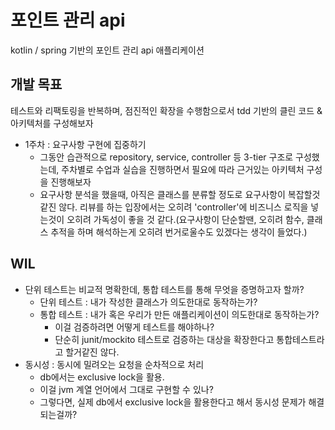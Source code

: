 # 포인트 관리 api

kotlin / spring 기반의 포인트 관리 api 애플리케이션

## 개발 목표
테스트와 리팩토링을 반복하며, 점진적인 확장을 수행함으로서 tdd 기반의 클린 코드 & 아키텍처를 구성해보자

- 1주차 : 요구사항 구현에 집중하기
    - 그동안 습관적으로 repository, service, controller 등 3-tier 구조로 구성했는데, 주차별로 수업과 실습을 진행하면서 필요에 따라 근거있는 아키텍처 구성을 진행해보자
    - 요구사항 분석을 했을때, 아직은 클래스를 분류할 정도로 요구사항이 복잡할것 같진 않다. 리뷰를 하는 입장에서는 오히려 'controller'에 비즈니스 로직을 넣는것이 오히려 가독성이 좋을 것 같다.(요구사항이 단순할땐, 오히려 함수, 클래스 추적을 하며 해석하는게 오히려 번거로울수도 있겠다는 생각이 들었다.)

## WIL
- 단위 테스트는 비교적 명확한데, 통합 테스트를 통해 무엇을 증명하고자 할까?
    - 단위 테스트 : 내가 작성한 클래스가 의도한대로 동작하는가? 
    - 통합 테스트 : 내가 혹은 우리가 만든 애플리케이션이 의도한대로 동작하는가?
        - 이걸 검증하려면 어떻게 테스트를 해야하나?
        - 단순히 junit/mockito 테스트로 검증하는 대상을 확장한다고 통합테스트라고 할거같진 않다.
- 동시성 : 동시에 밀려오는 요청을 순차적으로 처리
    - db에서는 exclusive lock을 활용.
    - 이걸 jvm 계열 언어에서 그대로 구현할 수 있나?
    - 그렇다면, 실제 db에서 exclusive lock을 활용한다고 해서 동시성 문제가 해결되는걸까?
  